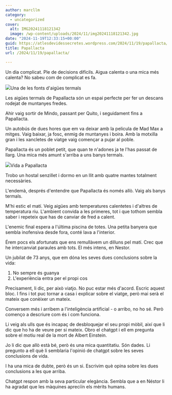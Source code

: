 ```yaml
---
author: marcllm
category:
  - uncategorized
cover:
  alt: IMG20241118121342
  image: /wp-content/uploads/2024/11/img20241118121342.jpg
date: "2024-11-19T12:33:15+00:00"
guid: https://atlesdevidessecretes.wordpress.com/2024/11/19/papallacta/
title: Papallacta
url: /2024/11/19/papallacta/

---
```

Un dia complicat. Ple de decisions difícils. Aigua calenta o una mica més calenta? No sabeu com de complicat es fa.

![](/wp-content/uploads/2024/11/img202411181213424988241441539945302.jpg?w=1024)Una de les fonts d'aigües termals

Les aigües termals de Papallacta són un espai perfecte per fer un descans rodejat de muntanyes fredes.

Ahir vaig sortir de Mindo, passant per Quito, i seguidament fins a Papallacta.

Un autobús de dues hores que em va deixar amb la pelicula de Mad Max a mitges. Vaig baixar, ja fosc, enmig de muntanyes i boira. Amb la motxilla gran i les xancletes de viatge vaig començar a pujar al poble.

Papallacta és un poblet petit, que quan te n'adones ja te l'has passat de llarg. Una mica més amunt s'arriba a uns banys termals.

![](/wp-content/uploads/2024/11/img202411181513397159930816852499279.jpg?w=1024)Vida a Papallacta

Trobo un hostal senzillet i dormo en un llit amb quatre mantes totalment necessàries.

L'endemà, després d'entendre que Papallacta és només allò. Vaig als banys termals.

M'hi estic el matí. Veig aigües amb temperatures calentetes i d'altres de temperatura riu. L'ambient convida a les primeres, tot i que tothom sembla saber i repeteix que has de canviar de fred a calent.

L'enemic final espera a l'última piscina de totes. Una petita banyera que sembla inofensiva desde fora, conté lava a l'interior.

Érem pocs els afortunats que ens remullàvem un dilluns pel matí. Crec que he intercanviat paraules amb tots. El més intens, en Nestor.

Un jubilat de 73 anys, que em dóna les seves dues conclusions sobre la vida:

1. No sempre és guanya
1. L'experiència entra per el propi cos

Precisament, li dic, per això viatjo. No puc estar més d'acord. Escric aquest bloc. I fins i tot puc tornar a casa i explicar sobre el viatge, però mai serà el mateix que conèixer un mateix.

Conversem més i arribem a l'inteligència artificial - o arribo, no ho sé. Però començo a descriure com és i com funciona.

Li veig als ulls que és incapaç de desbloquejar el seu propi mòbil, així que li dic que ho ha de veure per si mateix. Obro el chatgpt i ell em pregunta sobre el motiu real de la mort de Albert Einstein.

Jo li dic que allò està bé, però és una mica quantitatiu. Són dades. Li pregunto a ell què li semblaria l'opinió de chatgpt sobre les seves conclusions de vida.

I ha una mica de dubte, però és un si. Escrivim què opina sobre les dues conclusions a les que arriba.

Chatgpt respon amb la seva particular elegància. Sembla que a en Néstor li ha agradat que les màquines apreciïn els mèrits humans.
